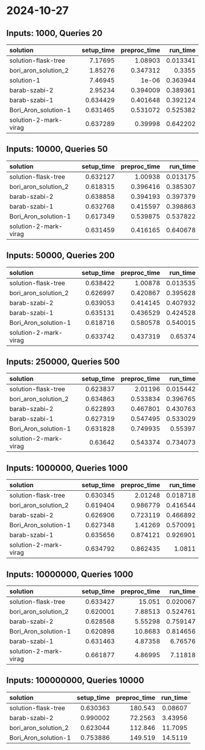 # 2024-10-27

## Inputs: 1000, Queries 20

| solution              |   setup_time |   preproc_time |   run_time |
|:----------------------|-------------:|---------------:|-----------:|
| solution-flask-tree   |     7.17695  |       1.08903  |   0.013341 |
| bori_aron_solution_2  |     1.85276  |       0.347312 |   0.3355   |
| solution-1            |     7.46945  |       1e-06    |   0.363944 |
| barab-szabi-2         |     2.95234  |       0.394009 |   0.389361 |
| barab-szabi-1         |     0.634429 |       0.401648 |   0.392124 |
| Bori_Aron_solution-1  |     0.631465 |       0.531072 |   0.525382 |
| solution-2-mark-virag |     0.637289 |       0.39998  |   0.642202 |

## Inputs: 10000, Queries 50

| solution              |   setup_time |   preproc_time |   run_time |
|:----------------------|-------------:|---------------:|-----------:|
| solution-flask-tree   |     0.632127 |       1.00938  |   0.013175 |
| bori_aron_solution_2  |     0.618315 |       0.396416 |   0.385307 |
| barab-szabi-2         |     0.638858 |       0.394193 |   0.397379 |
| barab-szabi-1         |     0.632768 |       0.415597 |   0.398863 |
| Bori_Aron_solution-1  |     0.617349 |       0.539875 |   0.537822 |
| solution-2-mark-virag |     0.631459 |       0.416165 |   0.640678 |

## Inputs: 50000, Queries 200

| solution              |   setup_time |   preproc_time |   run_time |
|:----------------------|-------------:|---------------:|-----------:|
| solution-flask-tree   |     0.638422 |       1.00878  |   0.013535 |
| bori_aron_solution_2  |     0.626997 |       0.420867 |   0.395628 |
| barab-szabi-2         |     0.639053 |       0.414145 |   0.407932 |
| barab-szabi-1         |     0.635131 |       0.436529 |   0.424528 |
| Bori_Aron_solution-1  |     0.618716 |       0.580578 |   0.540015 |
| solution-2-mark-virag |     0.633742 |       0.437319 |   0.65374  |

## Inputs: 250000, Queries 500

| solution              |   setup_time |   preproc_time |   run_time |
|:----------------------|-------------:|---------------:|-----------:|
| solution-flask-tree   |     0.623837 |       2.01196  |   0.015442 |
| bori_aron_solution_2  |     0.634863 |       0.533834 |   0.396765 |
| barab-szabi-2         |     0.622893 |       0.467801 |   0.430763 |
| barab-szabi-1         |     0.627319 |       0.547495 |   0.533029 |
| Bori_Aron_solution-1  |     0.631828 |       0.749935 |   0.55397  |
| solution-2-mark-virag |     0.63642  |       0.543374 |   0.734073 |

## Inputs: 1000000, Queries 1000

| solution              |   setup_time |   preproc_time |   run_time |
|:----------------------|-------------:|---------------:|-----------:|
| solution-flask-tree   |     0.630345 |       2.01248  |   0.018718 |
| bori_aron_solution_2  |     0.619404 |       0.986779 |   0.416544 |
| barab-szabi-2         |     0.626906 |       0.723119 |   0.466892 |
| Bori_Aron_solution-1  |     0.627348 |       1.41269  |   0.570091 |
| barab-szabi-1         |     0.635656 |       0.874121 |   0.926901 |
| solution-2-mark-virag |     0.634792 |       0.862435 |   1.0811   |

## Inputs: 10000000, Queries 1000

| solution              |   setup_time |   preproc_time |   run_time |
|:----------------------|-------------:|---------------:|-----------:|
| solution-flask-tree   |     0.633427 |       15.051   |   0.020067 |
| bori_aron_solution_2  |     0.620001 |        7.88513 |   0.524761 |
| barab-szabi-2         |     0.628568 |        5.55298 |   0.759147 |
| Bori_Aron_solution-1  |     0.620898 |       10.8683  |   0.814656 |
| barab-szabi-1         |     0.631463 |        4.87358 |   6.76576  |
| solution-2-mark-virag |     0.661877 |        4.86995 |   7.11818  |

## Inputs: 100000000, Queries 10000

| solution             |   setup_time |   preproc_time |   run_time |
|:---------------------|-------------:|---------------:|-----------:|
| solution-flask-tree  |     0.630363 |       180.543  |    0.08607 |
| barab-szabi-2        |     0.990002 |        72.2563 |    3.43956 |
| bori_aron_solution_2 |     0.623044 |       112.846  |   11.7095  |
| Bori_Aron_solution-1 |     0.753886 |       149.519  |   14.5119  |